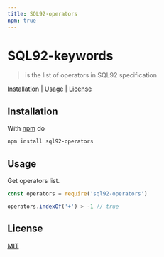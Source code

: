 ```yaml
---
title: SQL92-operators
npm: true
---
```

# SQL92-keywords

> is the list of operators in SQL92 specification

[Installation](#installation) |
[Usage](#usage) |
[License](#license)

## Installation

With [npm](https://npmjs.org/) do

```bash
npm install sql92-operators
```

## Usage

Get operators list.

```javascript
const operators = require('sql92-operators')

operators.indexOf('+') > -1 // true
```

## License

[MIT](http://g14n.info/mit-license/)
